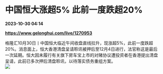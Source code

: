 # 中国恒大涨超5% 此前一度跌超20%

**2023-10-30 04:14**

**https://www.gelonghui.com/live/1270953**

格隆汇10月30日丨中国恒大临近午间收盘直线拉升，现涨超5%，此前一度跌超20%。消息面上，恒大香港清盘呈请聆讯被押后至12月4日进行，法官称这是最后一次延期。恒大因未履行有关旗下房车宝上市的对赌协议遭投资者在香港提出清盘呈请，此前已多次押后清盘聆讯，以待落实债务重组方案。  
![](https://img5.gelonghui.com/live/b98b7-840d3072-6ee7-4930-95bf-8974e37b421f.png)